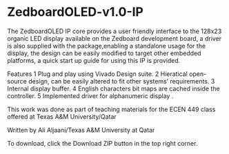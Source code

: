 ZedboardOLED-v1.0-IP
====================
The ZedboardOLED IP core provides a user friendly interface to the 128x23 organic LED display available on the Zedboard development board,
a driver is also supplied with the package,enabling a standalone usage for the display, the design can be easily modified to target other embedded platforms,
a quick start up guide for using this IP is provided.

Features 
1	Plug and play using Vivado Design suite.
2	Hieratical open-source design, can be easily altered to fit other systems’ requirements.
3	Internal display buffer.
4	English characters bit maps are cached inside the controller.
5	Implemented driver for alphanumeric display .

This work was done as part of teaching materials for the ECEN 449 class offered at Texas A&M University/Qatar

Written by Ali Aljaani/Texas A&M University at Qatar 

To download, click the Download ZIP button in the top right corner.
